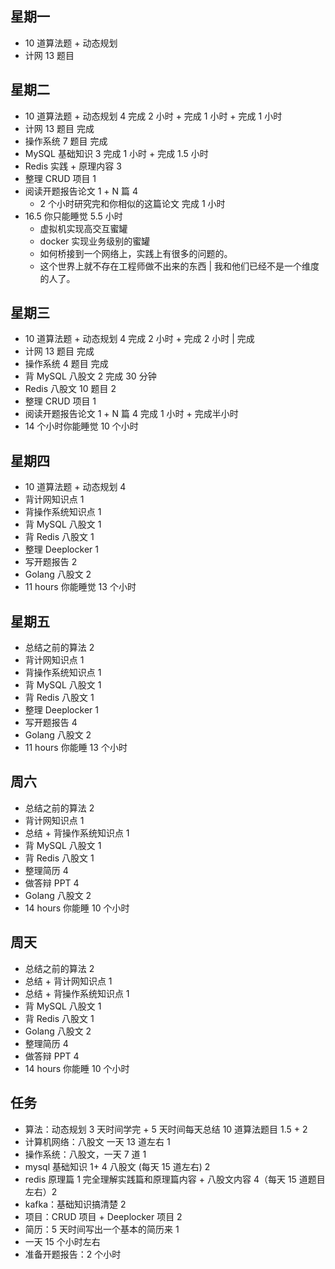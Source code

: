 ## 星期一

- 10 道算法题 + 动态规划
- 计网 13 题目

## 星期二

- 10 道算法题 + 动态规划 4 完成 2 小时 + 完成 1 小时 + 完成 1 小时
- 计网 13 题目 完成
- 操作系统 7 题目 完成
- MySQL 基础知识 3 完成 1 小时 + 完成 1.5 小时
- Redis 实践 + 原理内容 3
- 整理 CRUD 项目 1
- 阅读开题报告论文 1 + N 篇 4
	- 2 个小时研究完和你相似的这篇论文 完成 1 小时
- 16.5 你只能睡觉 5.5 小时
	- 虚拟机实现高交互蜜罐
	- docker 实现业务级别的蜜罐
	- 如何桥接到一个网络上，实践上有很多的问题的。
	- 这个世界上就不存在工程师做不出来的东西 | 我和他们已经不是一个维度的人了。

## 星期三

- 10 道算法题 + 动态规划 4 完成 2 小时 + 完成 2 小时 | 完成
- 计网 13 题目 完成
- 操作系统 4 题目 完成
- 背 MySQL 八股文 2 完成 30 分钟
- Redis 八股文 10 题目 2
- 整理 CRUD 项目 1
- 阅读开题报告论文 1 + N 篇 4 完成 1 小时 + 完成半小时
- 14 个小时你能睡觉 10 个小时

## 星期四

- 10 道算法题 + 动态规划 4
- 背计网知识点 1
- 背操作系统知识点 1
- 背 MySQL 八股文 1
- 背 Redis 八股文 1
- 整理 Deeplocker 1
- 写开题报告 2
- Golang 八股文 2
- 11 hours 你能睡觉 13 个小时

## 星期五

- 总结之前的算法 2
- 背计网知识点 1
- 背操作系统知识点 1
- 背 MySQL 八股文 1
- 背 Redis 八股文 1
- 整理 Deeplocker 1
- 写开题报告 4
- Golang 八股文 2
- 11 hours 你能睡 13 个小时

## 周六

- 总结之前的算法 2
- 背计网知识点 1
- 总结 + 背操作系统知识点 1
- 背 MySQL 八股文 1
- 背 Redis 八股文 1
- 整理简历 4
- 做答辩 PPT 4
- Golang 八股文 2
- 14 hours 你能睡 10 个小时

## 周天

- 总结之前的算法 2
- 总结 + 背计网知识点 1
- 总结 + 背操作系统知识点 1
- 背 MySQL 八股文 1
- 背 Redis 八股文 1
- Golang 八股文 2
- 整理简历 4
- 做答辩 PPT 4
- 14 hours 你能睡 10 个小时

## 任务

- 算法：动态规划 3 天时间学完 + 5 天时间每天总结 10 道算法题目 1.5 + 2
- 计算机网络：八股文 一天 13 道左右 1
- 操作系统：八股文，一天 7 道 1
- mysql 基础知识 1+ 4 八股文 (每天 15 道左右) 2
- redis 原理篇 1 完全理解实践篇和原理篇内容 + 八股文内容 4（每天 15 道题目左右）2
- kafka：基础知识搞清楚 2
- 项目：CRUD 项目 + Deeplocker 项目 2
- 简历：5 天时间写出一个基本的简历来 1
- 一天 15 个小时左右
- 准备开题报告：2 个小时
